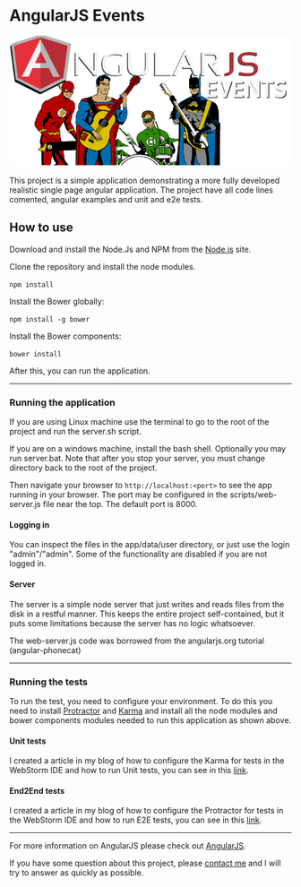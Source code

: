 # AngularJS Events

![Angular Events](angularevents.png)

This project is a simple application demonstrating a more fully developed realistic single page
angular application. The project have all code lines comented, angular examples and unit and e2e tests.

## How to use


Download and install the Node.Js  and NPM from the [Node.js](https://nodejs.org/en/download/) site.

Clone the repository and install the node modules.

`npm install`

Install the Bower globally:

`npm install -g bower`

Install the Bower components:

`bower install`

After this, you can run the application.

***

### Running the application

If you are using Linux machine use the terminal to go to the root of the project and run the server.sh script.

If you are on a windows machine, install the bash shell.  Optionally you may run server.bat.  Note that
after you stop your server, you must change directory back to the root of the project.

Then navigate your browser to `http://localhost:<port>` to see the app running in
your browser.  The port may be configured in the scripts/web-server.js file near the top. The default port is 8000.

#### Logging in
You can inspect the files in the app/data/user directory, or just use the login "admin"/"admin".  Some of the functionality
are disabled if you are not logged in.

#### Server

The server is a simple node server that just writes and reads files from the disk in a restful manner.  This keeps the entire project
self-contained, but it puts some limitations because the server has no logic whatsoever.

The web-server.js code was borrowed from the angularjs.org tutorial (angular-phonecat)

***

### Running the tests

To run the test, you need to configure your environment. To do this you need to install [Protractor](https://angular.github.io/protractor/#/) and [Karma](https://karma-runner.github.io) and install all the node modules and bower components modules needed to run this application as shown above.

#### Unit tests

I created a article in my blog of how to configure the Karma for tests in the WebStorm IDE and how to run Unit tests, you can see in this [link](http://coderade.in/configure-karma-webstorm).

#### End2End tests
I created a article in my blog of how to configure the Protractor for tests in the WebStorm IDE and how to run E2E tests, you can see in this [link](http://coderade.in/setting-protractor-webstorm).

***

For more information on AngularJS please check out [AngularJS](http://angularjs.org).

If you have some question about this project, please [contact me](http://coderade.in/contact) and I will try to answer as quickly as possible.
